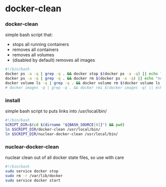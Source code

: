 # docker-clean


### docker-clean

simple bash script that:
* stops all running containers
* removes all containers
* removes all volumes
* (disabled by default) removes all images

```bash
#!/bin/bash
docker ps -a -q | grep -q . && docker stop $(docker ps -a -q) || echo "no containers running"
docker ps -a -q | grep -q . && docker rm $(docker ps -a -q) || echo "no containers present"
docker volume ls -q | grep -q . && docker volume rm $(docker volume ls -q) || echo "no volumes present"
# docker images -q | grep -q . && docker rmi $(docker images -q) || echo "no images present"

```
### install
simple bash script to puts links into /usr/local/bin/

```bash
#!/bin/bash
SCRIPT_DIR=$(cd $(dirname "${BASH_SOURCE[0]}") && pwd)
ln $SCRIPT_DIR/docker-clean /usr/local/bin/
ln $SCRIPT_DIR/nuclear-docker-clean /usr/local/bin/
```

### nuclear-docker-clean

nuclear clean out of all docker state files, so use with care

```bash
#!/bin/bash
sudo service docker stop
sudo rm -r /var/lib/docker
sudo service docker start
```
